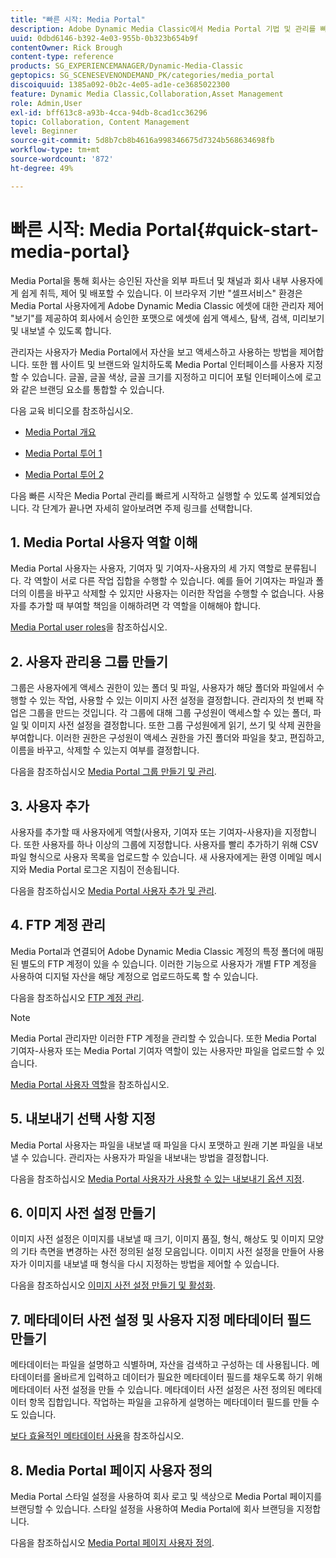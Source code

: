 ```yaml
---
title: "빠른 시작: Media Portal"
description: Adobe Dynamic Media Classic에서 Media Portal 기법 및 관리를 빠르게 시작하고 실행하는 데 도움이 되는 Media Portal 소개 및 빠른 시작입니다.
uuid: 0dbd6146-b392-4e03-955b-0b323b654b9f
contentOwner: Rick Brough
content-type: reference
products: SG_EXPERIENCEMANAGER/Dynamic-Media-Classic
geptopics: SG_SCENESEVENONDEMAND_PK/categories/media_portal
discoiquuid: 1385a092-0b2c-4e05-ad1e-ce3685022300
feature: Dynamic Media Classic,Collaboration,Asset Management
role: Admin,User
exl-id: bff613c8-a93b-4cca-94db-8cad1cc36296
topic: Collaboration, Content Management
level: Beginner
source-git-commit: 5d8b7cb8b4616a998346675d7324b568634698fb
workflow-type: tm+mt
source-wordcount: '872'
ht-degree: 49%

---
```


# 빠른 시작: Media Portal{#quick-start-media-portal}

Media Portal을 통해 회사는 승인된 자산을 외부 파트너 및 채널과 회사 내부 사용자에게 쉽게 취득, 제어 및 배포할 수 있습니다. 이 브라우저 기반 &quot;셀프서비스&quot; 환경은 Media Portal 사용자에게 Adobe Dynamic Media Classic 에셋에 대한 관리자 제어 &quot;보기&quot;를 제공하여 회사에서 승인한 포맷으로 에셋에 쉽게 액세스, 탐색, 검색, 미리보기 및 내보낼 수 있도록 합니다.

관리자는 사용자가 Media Portal에서 자산을 보고 액세스하고 사용하는 방법을 제어합니다. 또한 웹 사이트 및 브랜드와 일치하도록 Media Portal 인터페이스를 사용자 지정할 수 있습니다. 글꼴, 글꼴 색상, 글꼴 크기를 지정하고 미디어 포털 인터페이스에 로고와 같은 브랜딩 요소를 통합할 수 있습니다.

다음 교육 비디오를 참조하십시오.

* [Media Portal 개요](https://s7d5.scene7.com/s7viewers/html5/VideoViewer.html?videoserverurl=https://s7d5.scene7.com/is/content/&amp;emailurl=https://s7d5.scene7.com/s7/emailFriend&amp;serverUrl=https://s7d5.scene7.com/is/image/&amp;config=Scene7SharedAssets/Universal_HTML5_Video&amp;contenturl=https://s7d5.scene7.com/skins/&amp;asset=S7tutorials/544_mp_overview1_converted%20renamed_Done-AVS)

* [Media Portal 투어 1](https://s7d5.scene7.com/s7viewers/html5/VideoViewer.html?videoserverurl=https://s7d5.scene7.com/is/content/&amp;emailurl=https://s7d5.scene7.com/s7/emailFriend&amp;serverUrl=https://s7d5.scene7.com/is/image/&amp;config=Scene7SharedAssets/Universal_HTML5_Video&amp;contenturl=https://s7d5.scene7.com/skins/&amp;asset=S7tutorials/545_mp_tour1_user_converted%20renamed_Done-AVS)

* [Media Portal 투어 2](https://s7d5.scene7.com/s7viewers/html5/VideoViewer.html?videoserverurl=https://s7d5.scene7.com/is/content/&amp;emailurl=https://s7d5.scene7.com/s7/emailFriend&amp;serverUrl=https://s7d5.scene7.com/is/image/&amp;config=Scene7SharedAssets/Universal_HTML5_Video&amp;contenturl=https://s7d5.scene7.com/skins/&amp;asset=S7tutorials/546_mp_tour2_admin_converted%20renamed_Done-AVS)

다음 빠른 시작은 Media Portal 관리를 빠르게 시작하고 실행할 수 있도록 설계되었습니다. 각 단계가 끝나면 자세히 알아보려면 주제 링크를 선택합니다.

## 1. Media Portal 사용자 역할 이해

Media Portal 사용자는 사용자, 기여자 및 기여자-사용자의 세 가지 역할로 분류됩니다. 각 역할이 서로 다른 작업 집합을 수행할 수 있습니다. 예를 들어 기여자는 파일과 폴더의 이름을 바꾸고 삭제할 수 있지만 사용자는 이러한 작업을 수행할 수 없습니다. 사용자를 추가할 때 부여할 책임을 이해하려면 각 역할을 이해해야 합니다. 

[Media Portal user roles](media-portal-user-roles.md#media_portal_user_roles)을 참조하십시오.

## 2. 사용자 관리용 그룹 만들기

그룹은 사용자에게 액세스 권한이 있는 폴더 및 파일, 사용자가 해당 폴더와 파일에서 수행할 수 있는 작업, 사용할 수 있는 이미지 사전 설정을 결정합니다. 관리자의 첫 번째 작업은 그룹을 만드는 것입니다. 각 그룹에 대해 그룹 구성원이 액세스할 수 있는 폴더, 파일 및 이미지 사전 설정을 결정합니다. 또한 그룹 구성원에게 읽기, 쓰기 및 삭제 권한을 부여합니다. 이러한 권한은 구성원이 액세스 권한을 가진 폴더와 파일을 찾고, 편집하고, 이름을 바꾸고, 삭제할 수 있는지 여부를 결정합니다. 

다음을 참조하십시오 [Media Portal 그룹 만들기 및 관리](creating-media-portal-groups.md#creating_and_managing_media_portal_groups).

## 3. 사용자 추가

사용자를 추가할 때 사용자에게 역할(사용자, 기여자 또는 기여자-사용자)을 지정합니다. 또한 사용자를 하나 이상의 그룹에 지정합니다. 사용자를 빨리 추가하기 위해 CSV 파일 형식으로 사용자 목록을 업로드할 수 있습니다. 새 사용자에게는 환영 이메일 메시지와 Media Portal 로그온 지침이 전송됩니다. 

다음을 참조하십시오 [Media Portal 사용자 추가 및 관리](adding-media-portal-users.md#adding_and_managing_media_portal_users).

## 4. FTP 계정 관리

Media Portal과 연결되어 Adobe Dynamic Media Classic 계정의 특정 폴더에 매핑된 별도의 FTP 계정이 있을 수 있습니다. 이러한 기능으로 사용자가 개별 FTP 계정을 사용하여 디지털 자산을 해당 계정으로 업로드하도록 할 수 있습니다.

다음을 참조하십시오 [FTP 계정 관리](ftp-accounts.md#managing_ftp_accounts).

>[!NOTE]
>
>Media Portal 관리자만 이러한 FTP 계정을 관리할 수 있습니다. 또한 Media Portal 기여자-사용자 또는 Media Portal 기여자 역할이 있는 사용자만 파일을 업로드할 수 있습니다.

[Media Portal 사용자 역할](media-portal-user-roles.md#media_portal_user_roles)을 참조하십시오.

## 5. 내보내기 선택 사항 지정

Media Portal 사용자는 파일을 내보낼 때 파일을 다시 포맷하고 원래 기본 파일을 내보낼 수 있습니다. 관리자는 사용자가 파일을 내보내는 방법을 결정합니다. 

다음을 참조하십시오 [Media Portal 사용자가 사용할 수 있는 내보내기 옵션 지정](specifying-export-options-available-media.md#specifying_export_options_available_to_media_portal_users).

## 6. 이미지 사전 설정 만들기

이미지 사전 설정은 이미지를 내보낼 때 크기, 이미지 품질, 형식, 해상도 및 이미지 모양의 기타 측면을 변경하는 사전 정의된 설정 모음입니다. 이미지 사전 설정을 만들어 사용자가 이미지를 내보낼 때 형식을 다시 지정하는 방법을 제어할 수 있습니다. 

다음을 참조하십시오 [이미지 사전 설정 만들기 및 활성화](creating-enabling-image-presets.md#creating_and_enabling_image_presets).

## 7. 메타데이터 사전 설정 및 사용자 지정 메타데이터 필드 만들기

메타데이터는 파일을 설명하고 식별하며, 자산을 검색하고 구성하는 데 사용됩니다. 메타데이터를 올바르게 입력하고 데이터가 필요한 메타데이터 필드를 채우도록 하기 위해 메타데이터 사전 설정을 만들 수 있습니다. 메타데이터 사전 설정은 사전 정의된 메타데이터 항목 집합입니다. 작업하는 파일을 고유하게 설명하는 메타데이터 필드를 만들 수도 있습니다. 

[보다 효율적인 메타데이터 사용](making-efficient-metadata.md#making_more_efficient_use_of_metadata)을 참조하십시오.

## 8. Media Portal 페이지 사용자 정의

Media Portal 스타일 설정을 사용하여 회사 로고 및 색상으로 Media Portal 페이지를 브랜딩할 수 있습니다. 스타일 설정을 사용하여 Media Portal에 회사 브랜딩을 지정합니다.

다음을 참조하십시오 [Media Portal 페이지 사용자 정의](customizing-media-portal-screen.md#customizing_the_media_portal_screen).
